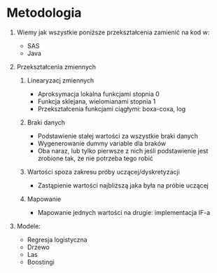 # Metodologia


1.  Wiemy jak wszystkie poniższe przekształcenia zamienić na kod w:

    * SAS
    * Java

1.  Przekształcenia zmiennych

    1.  Linearyzacj zmiennych

        * Aproksymacja lokalna funkcjami stopnia 0
        * Funkcja sklejana, wielomianami stopnia 1
        * Przekształcenia funkcjami ciągłymi: boxa-coxa, log

    1.  Braki danych
        * Podstawienie stałej wartości za wszystkie braki danych
        * Wygenerowanie dummy variable dla braków
        * Oba naraz, lub tylko pierwsze z nich jeśli podstawienie jest zrobione tak, że nie potrzeba tego robić

    1.  Wartości spoza zakresu próby uczącej/dyskretyzacji
        * Zastąpienie wartości najbliższą jaka była na próbie uczącej
 
    1.  Mapowanie
        * Mapowanie jednych wartości na drugie: implementacja IF-a

1.  Modele:
    * Regresja logistyczna
    * Drzewo
    * Las
    * Boostingi


